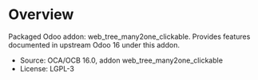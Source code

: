 # Overview

Packaged Odoo addon: web_tree_many2one_clickable. Provides features documented in upstream Odoo 16 under this addon.

- Source: OCA/OCB 16.0, addon web_tree_many2one_clickable
- License: LGPL-3
